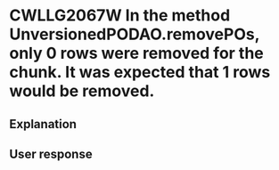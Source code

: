 # CWLLG2067W In the method UnversionedPODAO.removePOs, only 0 rows were removed for the chunk. It was expected that 1 rows would be removed.

## Explanation

## User response